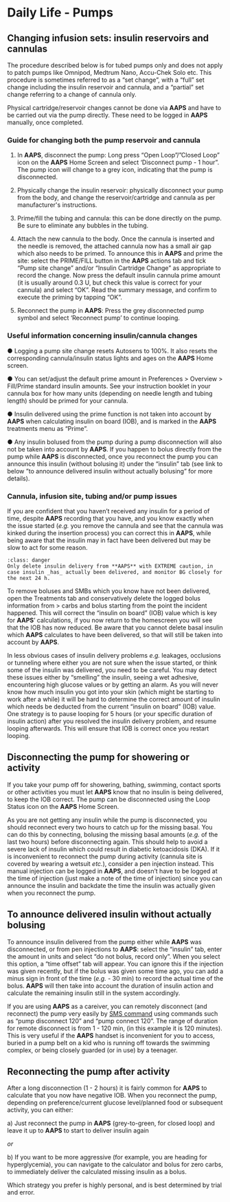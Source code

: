 # Daily Life - Pumps

## Changing infusion sets: insulin reservoirs and cannulas

The procedure described below is for tubed pumps only and does not apply to patch pumps like Omnipod, Medtrum Nano, Accu-Chek Solo etc. This procedure is sometimes referred to as a “set change”, with a “full” set change including the insulin reservoir and cannula, and a “partial” set change referring to a change of cannula only.

Physical cartridge/reservoir changes cannot be done via **AAPS** and have to be carried out via the pump directly. These need to be logged in **AAPS** manually, once completed.

### Guide for changing both the pump reservoir and cannula

1. In **AAPS**, disconnect the pump: Long press “Open Loop”/”Closed Loop” icon on the **AAPS** Home Screen and select ‘Disconnect pump - 1 hour”. The pump icon will change to a grey icon, indicating that the pump is disconnected.

2. Physically change the insulin reservoir: physically disconnect your pump from the body, and change the reservoir/cartridge and cannula as per manufacturer's instructions.

3. Prime/fill the tubing and cannula: this can be done directly on the pump. Be sure to eliminate any bubbles in the tubing.

4. Attach the new cannula to the body. Once the cannula is inserted and the needle is removed, the attached cannula now has a small air gap which also needs to be primed. To announce this in **AAPS** and prime the site: select the PRIME/FILL button in the **AAPS** actions tab and tick “Pump site change” and/or “Insulin Cartridge Change” as appropriate to record the change. Now press the default insulin cannula prime amount (it is usually around 0.3 U, but check this value is correct for your cannula) and select “OK”. Read the summary message, and confirm to execute the priming by tapping “OK”.

5. Reconnect the pump in **AAPS**: Press the grey disconnected pump symbol and select ‘Reconnect pump’ to continue looping.

### Useful information concerning insulin/cannula changes

●	Logging a pump site change resets Autosens to 100%. It also resets the corresponding cannula/insulin status lights and ages on the **AAPS** Home screen.

●	You can set/adjust the default prime amount in Preferences > Overview > Fill/Prime standard insulin amounts. See your instruction booklet in your cannula box for how many units (depending on needle length and tubing length) should be primed for your cannula.

●	Insulin delivered using the prime function is not taken into account by **AAPS** when calculating insulin on board (IOB), and is marked in the **AAPS** treatments menu as “Prime”.

●	Any insulin bolused from the pump during a pump disconnection will also not be taken into account by **AAPS**. If you happen to bolus directly from the pump while **AAPS** is disconnected, once you reconnect the pump you can announce this insulin (without bolusing it) under the “insulin” tab (see link to below ”to announce delivered insulin without actually bolusing” for more details).

### Cannula, infusion site, tubing and/or pump issues

If you are confident that you haven’t received any insulin for a period of time, despite **AAPS** recording that you have, and you know exactly when the issue started (_e.g._ you remove the cannula and see that the cannula was kinked during the insertion process) you can correct this in **AAPS**, while being aware that the insulin may in fact have been delivered but may be slow to act for some reason.

```{admonition} Caution - Risk of Hypoglycemia
:class: danger
Only delete insulin delivery from **AAPS** with EXTREME caution, in case insulin _has_ actually been delivered, and monitor BG closely for the next 24 h.
```

To remove boluses and SMBs which you know have not been delivered, open the Treatments tab and conservatively delete the logged bolus information from > carbs and bolus starting from the point the incident happened. This will correct the “insulin on board” (IOB) value which is key for **AAPS**’ calculations, if you now return to the homescreen you will see that the IOB has now reduced. Be aware that you cannot delete basal insulin which **AAPS** calculates to have been delivered, so that will still be taken into account by **AAPS**.

In less obvious cases of insulin delivery problems  _e.g._ leakages, occlusions or tunneling where either you are not sure when the issue started, or think some of the insulin was delivered, you need to be careful. You may detect these issues either by “smelling” the insulin, seeing a wet adhesive, encountering high glucose values or by getting an alarm. As you will never know how much insulin you got into your skin (which might be starting to work after a while) it will be hard to determine the correct amount of insulin which needs be deducted from the current “insulin on board” (IOB) value. One strategy is to pause looping for 5 hours (or your specific duration of insulin action) after you resolved the insulin delivery problem, and resume looping afterwards. This will ensure that IOB is correct once you restart looping.

## Disconnecting the pump for showering or activity

If you take your pump off for showering, bathing, swimming, contact sports or other activities you must let **AAPS** know that no insulin is being delivered, to keep the IOB correct. The pump can be disconnected using the Loop Status icon on the **AAPS** Home Screen.

As you are not getting any insulin while the pump is disconnected, you should reconnect every two hours to catch up for the missing basal. You can do this by connecting, bolusing the missing basal amounts (_e.g._ of the last two hours) before disconnecting again. This should help to avoid a severe lack of insulin which could result in diabetic ketoacidosis (DKA). If it is inconvenient to reconnect the pump during activity (cannula site is covered by wearing a wetsuit _etc._), consider a pen injection instead. This manual injection can be logged in **AAPS**, and doesn’t have to be logged at the time of injection (just make a note of the time of injection) since you can announce the insulin and backdate the time the insulin was actually given when you reconnect the pump.

## To announce delivered insulin without actually bolusing

To announce insulin delivered from the pump either while **AAPS** was disconnected, or from pen injections to **AAPS**: select the “insulin” tab, enter the amount in units and select “do not bolus, record only”. When you select this option, a “time offset” tab will appear. You can ignore this if the injection was given recently, but if the bolus was given some time ago, you can add a minus sign in front of the time (_e.g._ - 30 min) to record the actual time of the bolus. **AAPS** will then take into account the duration of insulin action and calculate the remaining insulin still in the system accordingly.

If you are using **AAPS** as a careiver, you can remotely disconnect (and reconnect) the pump very easily by [SMS command](sms-commands) using commands such as “pump disconnect 120” and “pump connect 120”. The range of duration for remote disconnect is from 1 - 120 min, (in this example it is 120 minutes). This is very useful if the **AAPS** handset is inconvenient for you to access, buried in a pump belt on a kid who is running off towards the swimming complex, or being closely guarded (or in use) by a teenager.

## Reconnecting the pump after activity

After a long disconnection (1 - 2 hours) it is fairly common for **AAPS** to calculate that you now have negative IOB. When you reconnect the pump, depending on preference/current glucose level/planned food or subsequent activity, you can either:

a) Just reconnect the pump in **AAPS** (grey-to-green, for closed loop) and leave it up to **AAPS** to start to deliver insulin again

_or_

b) If you want to be more aggressive (for example, you are heading for hyperglycemia), you can navigate to the calculator and bolus for zero carbs, to immediately deliver the calculated missing insulin as a bolus.

Which strategy you prefer is highly personal, and is best determined by trial and error.
